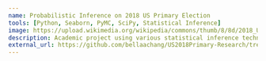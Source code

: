 ```yaml
---
name: Probabilistic Inference on 2018 US Primary Election
tools: [Python, Seaborn, PyMC, SciPy, Statistical Inference]
image: https://upload.wikimedia.org/wikipedia/commons/thumb/8/8d/2018_United_States_Senate_elections_results_map.svg/700px-2018_United_States_Senate_elections_results_map.svg.png
description: Academic project using various statistical inference techniques to predict candidate endorsements and win rate in the 2018 US primaries.
external_url: https://github.com/bellaachang/US2018Primary-Research/tree/main 
---
```

